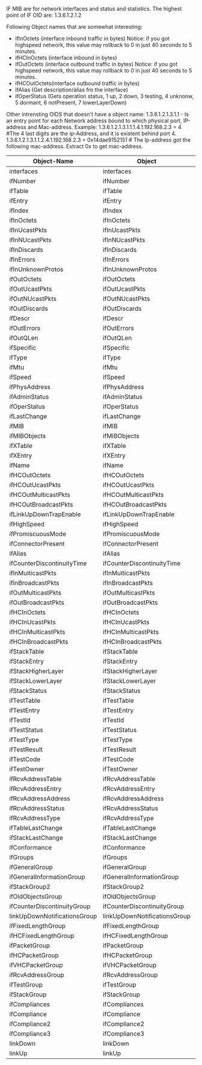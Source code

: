 IF MIB are for network interfaces and status and statistics.
The highest point of IF OID are: 1.3.6.1.2.1.2

Following Object names that are somewhat interesting:
- ifInOctets (interface inbound traffic in bytes) Notice: if you got highspeed network, this value may rollback to 0 in just 40 seconds to 5 minutes.
- ifHCInOctets (interface inbound in bytes)
- ifOutOctets (interface outbound traffic in bytes) Notice: if you got highspeed network, this value may rollback to 0 in just 40 seconds to 5 minutes.
- ifHCOutOctets(interface outbound traffic in bytes)
- ifAlias (Get description/alias fro the interface)
- ifOperStatus (Gets operation status, 1 up, 2 down, 3 testing, 4 unknonw, 5 dormant, 6 notPresent, 7 lowerLayerDown)

Other intrensting OIDS that doesn't have a object name:
1.3.6.1.2.1.3.1.1 - Is an entry point for each Network address bound to which physical port, IP-address and Mac-address.
Example: 
1.3.6.1.2.1.3.1.1.1.4.1.192.168.2.3 = 4 #The 4 last digits are the ip-Address, and it is existent behind port 4.
1.3.6.1.2.1.3.1.1.2.4.1.192.168.2.3 = 0x14dae9152151 # The Ip-address got the following mac-address. Extract 0x to get mac-address.

|Object-Name|Object|Identifier|
|---|---|---|
interfaces|interfaces|1.3.6.1.2.1.2
ifNumber|ifNumber|1.3.6.1.2.1.2.1
ifTable|ifTable|1.3.6.1.2.1.2.2
ifEntry|ifEntry|1.3.6.1.2.1.2.2.1
ifIndex|ifIndex|1.3.6.1.2.1.2.2.1.1
ifInOctets|ifInOctets|1.3.6.1.2.1.2.2.1.10
ifInUcastPkts|ifInUcastPkts|1.3.6.1.2.1.2.2.1.11
ifInNUcastPkts|ifInNUcastPkts|1.3.6.1.2.1.2.2.1.12
ifInDiscards|ifInDiscards|1.3.6.1.2.1.2.2.1.13
ifInErrors|ifInErrors|1.3.6.1.2.1.2.2.1.14
ifInUnknownProtos|ifInUnknownProtos|1.3.6.1.2.1.2.2.1.15
ifOutOctets|ifOutOctets|1.3.6.1.2.1.2.2.1.16
ifOutUcastPkts|ifOutUcastPkts|1.3.6.1.2.1.2.2.1.17
ifOutNUcastPkts|ifOutNUcastPkts|1.3.6.1.2.1.2.2.1.18
ifOutDiscards|ifOutDiscards|1.3.6.1.2.1.2.2.1.19
ifDescr|ifDescr|1.3.6.1.2.1.2.2.1.2
ifOutErrors|ifOutErrors|1.3.6.1.2.1.2.2.1.20
ifOutQLen|ifOutQLen|1.3.6.1.2.1.2.2.1.21
ifSpecific|ifSpecific|1.3.6.1.2.1.2.2.1.22
ifType|ifType|1.3.6.1.2.1.2.2.1.3
ifMtu|ifMtu|1.3.6.1.2.1.2.2.1.4
ifSpeed|ifSpeed|1.3.6.1.2.1.2.2.1.5
ifPhysAddress|ifPhysAddress|1.3.6.1.2.1.2.2.1.6
ifAdminStatus|ifAdminStatus|1.3.6.1.2.1.2.2.1.7
ifOperStatus|ifOperStatus|1.3.6.1.2.1.2.2.1.8
ifLastChange|ifLastChange|1.3.6.1.2.1.2.2.1.9
ifMIB|ifMIB|1.3.6.1.2.1.31
ifMIBObjects|ifMIBObjects|1.3.6.1.2.1.31.1
ifXTable|ifXTable|1.3.6.1.2.1.31.1.1
ifXEntry|ifXEntry|1.3.6.1.2.1.31.1.1.1
ifName|ifName|1.3.6.1.2.1.31.1.1.1.1
ifHCOutOctets|ifHCOutOctets|1.3.6.1.2.1.31.1.1.1.10
ifHCOutUcastPkts|ifHCOutUcastPkts|1.3.6.1.2.1.31.1.1.1.11
ifHCOutMulticastPkts|ifHCOutMulticastPkts|1.3.6.1.2.1.31.1.1.1.12
ifHCOutBroadcastPkts|ifHCOutBroadcastPkts|1.3.6.1.2.1.31.1.1.1.13
ifLinkUpDownTrapEnable|ifLinkUpDownTrapEnable|1.3.6.1.2.1.31.1.1.1.14
ifHighSpeed|ifHighSpeed|1.3.6.1.2.1.31.1.1.1.15
ifPromiscuousMode|ifPromiscuousMode|1.3.6.1.2.1.31.1.1.1.16
ifConnectorPresent|ifConnectorPresent|1.3.6.1.2.1.31.1.1.1.17
ifAlias|ifAlias|1.3.6.1.2.1.31.1.1.1.18
ifCounterDiscontinuityTime|ifCounterDiscontinuityTime|1.3.6.1.2.1.31.1.1.1.19
ifInMulticastPkts|ifInMulticastPkts|1.3.6.1.2.1.31.1.1.1.2
ifInBroadcastPkts|ifInBroadcastPkts|1.3.6.1.2.1.31.1.1.1.3
ifOutMulticastPkts|ifOutMulticastPkts|1.3.6.1.2.1.31.1.1.1.4
ifOutBroadcastPkts|ifOutBroadcastPkts|1.3.6.1.2.1.31.1.1.1.5
ifHCInOctets|ifHCInOctets|1.3.6.1.2.1.31.1.1.1.6
ifHCInUcastPkts|ifHCInUcastPkts|1.3.6.1.2.1.31.1.1.1.7
ifHCInMulticastPkts|ifHCInMulticastPkts|1.3.6.1.2.1.31.1.1.1.8
ifHCInBroadcastPkts|ifHCInBroadcastPkts|1.3.6.1.2.1.31.1.1.1.9
ifStackTable|ifStackTable|1.3.6.1.2.1.31.1.2
ifStackEntry|ifStackEntry|1.3.6.1.2.1.31.1.2.1
ifStackHigherLayer|ifStackHigherLayer|1.3.6.1.2.1.31.1.2.1.1
ifStackLowerLayer|ifStackLowerLayer|1.3.6.1.2.1.31.1.2.1.2
ifStackStatus|ifStackStatus|1.3.6.1.2.1.31.1.2.1.3
ifTestTable|ifTestTable|1.3.6.1.2.1.31.1.3
ifTestEntry|ifTestEntry|1.3.6.1.2.1.31.1.3.1
ifTestId|ifTestId|1.3.6.1.2.1.31.1.3.1.1
ifTestStatus|ifTestStatus|1.3.6.1.2.1.31.1.3.1.2
ifTestType|ifTestType|1.3.6.1.2.1.31.1.3.1.3
ifTestResult|ifTestResult|1.3.6.1.2.1.31.1.3.1.4
ifTestCode|ifTestCode|1.3.6.1.2.1.31.1.3.1.5
ifTestOwner|ifTestOwner|1.3.6.1.2.1.31.1.3.1.6
ifRcvAddressTable|ifRcvAddressTable|1.3.6.1.2.1.31.1.4
ifRcvAddressEntry|ifRcvAddressEntry|1.3.6.1.2.1.31.1.4.1
ifRcvAddressAddress|ifRcvAddressAddress|1.3.6.1.2.1.31.1.4.1.1
ifRcvAddressStatus|ifRcvAddressStatus|1.3.6.1.2.1.31.1.4.1.2
ifRcvAddressType|ifRcvAddressType|1.3.6.1.2.1.31.1.4.1.3
ifTableLastChange|ifTableLastChange|1.3.6.1.2.1.31.1.5
ifStackLastChange|ifStackLastChange|1.3.6.1.2.1.31.1.6
ifConformance|ifConformance|1.3.6.1.2.1.31.2
ifGroups|ifGroups|1.3.6.1.2.1.31.2.1
ifGeneralGroup|ifGeneralGroup|1.3.6.1.2.1.31.2.1.1
ifGeneralInformationGroup|ifGeneralInformationGroup|1.3.6.1.2.1.31.2.1.10
ifStackGroup2|ifStackGroup2|1.3.6.1.2.1.31.2.1.11
ifOldObjectsGroup|ifOldObjectsGroup|1.3.6.1.2.1.31.2.1.12
ifCounterDiscontinuityGroup|ifCounterDiscontinuityGroup|1.3.6.1.2.1.31.2.1.13
linkUpDownNotificationsGroup|linkUpDownNotificationsGroup|1.3.6.1.2.1.31.2.1.14
ifFixedLengthGroup|ifFixedLengthGroup|1.3.6.1.2.1.31.2.1.2
ifHCFixedLengthGroup|ifHCFixedLengthGroup|1.3.6.1.2.1.31.2.1.3
ifPacketGroup|ifPacketGroup|1.3.6.1.2.1.31.2.1.4
ifHCPacketGroup|ifHCPacketGroup|1.3.6.1.2.1.31.2.1.5
ifVHCPacketGroup|ifVHCPacketGroup|1.3.6.1.2.1.31.2.1.6
ifRcvAddressGroup|ifRcvAddressGroup|1.3.6.1.2.1.31.2.1.7
ifTestGroup|ifTestGroup|1.3.6.1.2.1.31.2.1.8
ifStackGroup|ifStackGroup|1.3.6.1.2.1.31.2.1.9
ifCompliances|ifCompliances|1.3.6.1.2.1.31.2.2
ifCompliance|ifCompliance|1.3.6.1.2.1.31.2.2.1
ifCompliance2|ifCompliance2|1.3.6.1.2.1.31.2.2.2
ifCompliance3|ifCompliance3|1.3.6.1.2.1.31.2.2.3
linkDown|linkDown|1.3.6.1.6.3.1.1.5.3
linkUp|linkUp|1.3.6.1.6.3.1.1.5.4